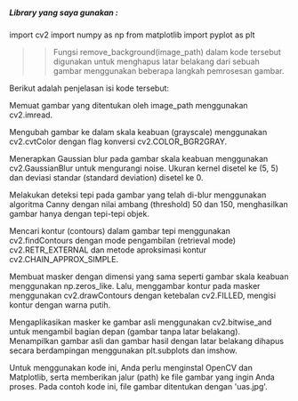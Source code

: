 
##### Library yang saya gunakan :
import cv2
import numpy as np
from matplotlib import pyplot as plt

>>Fungsi remove_background(image_path) dalam kode tersebut digunakan untuk menghapus latar belakang dari sebuah gambar menggunakan beberapa langkah pemrosesan gambar.

Berikut adalah penjelasan isi kode tersebut:

Memuat gambar yang ditentukan oleh image_path menggunakan cv2.imread.

Mengubah gambar ke dalam skala keabuan (grayscale) menggunakan cv2.cvtColor dengan flag konversi cv2.COLOR_BGR2GRAY.

Menerapkan Gaussian blur pada gambar skala keabuan menggunakan cv2.GaussianBlur untuk mengurangi noise. Ukuran kernel disetel ke (5, 5) dan deviasi standar (standard deviation) disetel ke 0.

Melakukan deteksi tepi pada gambar yang telah di-blur menggunakan algoritma Canny dengan nilai ambang (threshold) 50 dan 150, menghasilkan gambar hanya dengan tepi-tepi objek.

Mencari kontur (contours) dalam gambar tepi menggunakan cv2.findContours dengan mode pengambilan (retrieval mode) cv2.RETR_EXTERNAL dan metode aproksimasi kontur cv2.CHAIN_APPROX_SIMPLE.

Membuat masker dengan dimensi yang sama seperti gambar skala keabuan menggunakan np.zeros_like. Lalu, menggambar kontur pada masker menggunakan cv2.drawContours dengan ketebalan cv2.FILLED, mengisi kontur dengan warna putih.

Mengaplikasikan masker ke gambar asli menggunakan cv2.bitwise_and untuk mengambil bagian depan (gambar tanpa latar belakang).
Menampilkan gambar asli dan gambar hasil dengan latar belakang dihapus secara berdampingan menggunakan plt.subplots dan imshow.

Untuk menggunakan kode ini, Anda perlu menginstal OpenCV dan Matplotlib, serta memberikan jalur (path) ke file gambar yang ingin Anda proses. Pada contoh kode ini, file gambar ditentukan dengan 'uas.jpg'.



